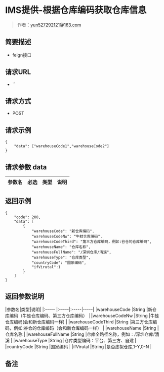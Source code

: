 # IMS提供-根据仓库编码获取仓库信息

> 作者：yun527292121@163.com

## 简要描述

- feign接口

## 请求URL
- ``
  
## 请求方式
- POST 

## 请求示例 

``` 
{
    "data": ["warehouseCode1","warehouseCode2"]
}
```

## 请求参数 data

|参数名|必选|类型|说明|
|:----    |:---|:----- |-----   |


## 返回示例 

``` 
{
    "code": 200,
    "data": [
        {
            "warehouseCode": "新仓库编码",
            "warehouseCodeNw": "牛蛙仓库编码",
            "warehouseCodeThird": "第三方仓库编码，例如:谷仓的仓库编码",
            "warehouseName": "仓库名称",
            "warehouseFullName": "/深圳仓库/清溪",
            "warehouseType": "仓库类型",
            "countryCode": "国家编码",
			"ifVirutal":1
        }
    ]
}
```

## 返回参数说明 

|参数名|类型|说明|
|:-----  |:-----|:-----|-----|
|warehouseCode |String   |新仓库编码（牛蛙仓库编码、第三方仓库编码） |
|warehouseCodeNw |String   |牛蛙仓库编码(会和新仓库编码一样) |
|warehouseCodeThird |String   |第三方仓库编码，例如:谷仓的仓库编码（会和新仓库编码一样） |
|warehouseName |String   |仓库名称 |
|warehouseFullName |String   |仓库全路径名称，例如：/深圳仓库/清溪 |
|warehouseType |String   |仓库类型编码：平台、第三方、自建 |
|countryCode |String   |国家编码 |
|ifVirutal |String   |是否虚拟仓库,1-Y,0-N |

## 备注